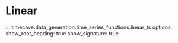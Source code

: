 # Linear

::: timecave.data_generation.time_series_functions.linear_ts
    options:
        show_root_heading: true
        show_signature: true